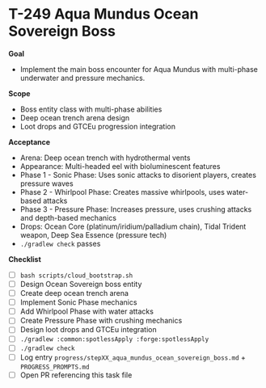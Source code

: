# T-249 Aqua Mundus Ocean Sovereign Boss

**Goal**

- Implement the main boss encounter for Aqua Mundus with multi-phase underwater and pressure mechanics.

**Scope**

- Boss entity class with multi-phase abilities
- Deep ocean trench arena design
- Loot drops and GTCEu progression integration

**Acceptance**

- Arena: Deep ocean trench with hydrothermal vents
- Appearance: Multi-headed eel with bioluminescent features
- Phase 1 - Sonic Phase: Uses sonic attacks to disorient players, creates pressure waves
- Phase 2 - Whirlpool Phase: Creates massive whirlpools, uses water-based attacks
- Phase 3 - Pressure Phase: Increases pressure, uses crushing attacks and depth-based mechanics
- Drops: Ocean Core (platinum/iridium/palladium chain), Tidal Trident weapon, Deep Sea Essence (pressure tech)
- `./gradlew check` passes

**Checklist**

- [ ] `bash scripts/cloud_bootstrap.sh`
- [ ] Design Ocean Sovereign boss entity
- [ ] Create deep ocean trench arena
- [ ] Implement Sonic Phase mechanics
- [ ] Add Whirlpool Phase with water attacks
- [ ] Create Pressure Phase with crushing mechanics
- [ ] Design loot drops and GTCEu integration
- [ ] `./gradlew :common:spotlessApply :forge:spotlessApply`
- [ ] `./gradlew check`
- [ ] Log entry `progress/stepXX_aqua_mundus_ocean_sovereign_boss.md` + `PROGRESS_PROMPTS.md`
- [ ] Open PR referencing this task file

